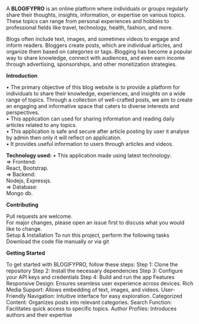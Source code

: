 A **BLOGIFYPRO** is an online platform where individuals or groups regularly share their thoughts, insights, information, or expertise on 
various topics. These topics can range from personal experiences and  hobbies to professional fields like travel, technology, health, fashion, and more.   

Blogs often include text, images, and sometimes videos to engage and inform readers. Bloggers create posts, which are individual articles, and organize them based on categories or tags. Blogging has become a popular way to share knowledge, connect with audiences, and even earn income through advertising, sponsorships, and other monetization strategies.

**Introduction**

• The primary objective of this blog website is to provide a platform for individuals to share their knowledge, experiences, and insights on a wide range of topics. Through a collection of well-crafted posts, we aim to create an engaging and informative space that caters to diverse interests and perspectives. <br>
• This application can used for sharing information and reading daily articles related to any topics.<br>
• This application is safe and secure after article posting by user it analyse by admin then only it will reflect on application.<br>
• It provides useful information to users through articles and videos.<br>

**Technology used:**
• This application made using latest technology:<br>
=> Frontend: <br>
 React, Bootstrap.<br>
=> Backend:<br>
 Nodejs, Expressjs.<br>
=> Database:<br>
 Mongo db.
 
**__Contributing__** 

Pull requests are welcome. <br>
For major changes, please open an issue first to discuss what you  would like to change. <br>
Setup & Installation 
To run this project, perform the following tasks 
Download the code file manually or via git

**Getting Started**   

To get started with BLOGIFYPRO, follow these steps:
Step 1: Clone the repository
Step 2: Install the necessary dependencies
Step 3: Configure your API keys and credentials
Step 4: Build and run the app
Features
Responsive Design: Ensures seamless user experience across devices.
Rich Media Support: Allows embedding of text, images, and videos.
User-Friendly Navigation: Intuitive interface for easy exploration.
Categorized Content: Organizes posts into relevant categories.
Search Function: Facilitates quick access to specific topics.
Author Profiles: Introduces authors and their expertise
